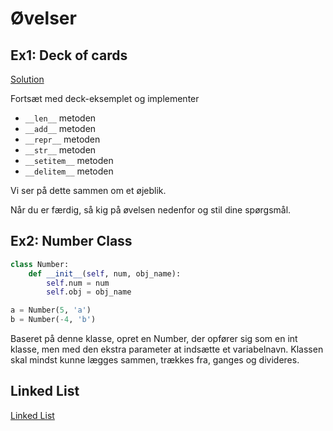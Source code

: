 # Øvelser

## Ex1: Deck of cards

[Solution](exercises/solution/06_datamodel/solutions.rst)

Fortsæt med deck-eksemplet og implementer

* `__len__` metoden
* `__add__` metoden
* `__repr__` metoden
* `__str__` metoden
* `__setitem__` metoden
* `__delitem__` metoden

Vi ser på dette sammen om et øjeblik.

Når du er færdig, så kig på øvelsen nedenfor og stil dine spørgsmål.

## Ex2: Number Class

```python
class Number:
    def __init__(self, num, obj_name):
        self.num = num
        self.obj = obj_name

a = Number(5, 'a')
b = Number(-4, 'b')
```

Baseret på denne klasse, opret en Number, der opfører sig som en int klasse, men med den ekstra parameter at indsætte et variabelnavn.
Klassen skal mindst kunne lægges sammen, trækkes fra, ganges og divideres.

## Linked List

[Linked List](exercises/protocol_linked_list.rst)
